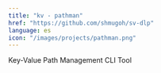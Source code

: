 ```yaml
---
title: "kv - pathman"
href: "https://github.com/shmugoh/sv-dlp"
language: es
icon: "/images/projects/pathman.png"
---
```


Key-Value Path Management CLI Tool
